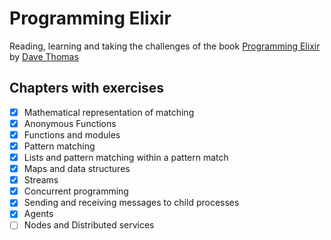 # Programming Elixir

Reading, learning and taking the challenges of the book [Programming Elixir](https://pragprog.com/book/elixir/programming-elixir) by [Dave Thomas](https://pragdave.me/)

## Chapters with exercises

* [x] Mathematical representation of matching
* [x] Anonymous Functions
* [x] Functions and modules
* [x] Pattern matching
* [x] Lists and pattern matching within a pattern match
* [x] Maps and data structures
* [x] Streams
* [x] Concurrent programming
* [x] Sending and receiving messages to child processes
* [x] Agents
* [ ] Nodes and Distributed services